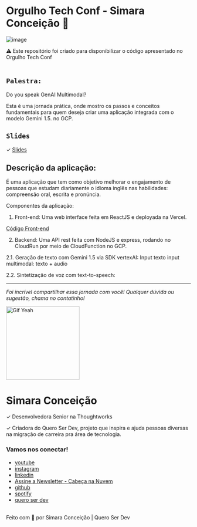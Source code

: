 # Orgulho Tech Conf - Simara Conceição 🚀 

![image](https://media2.giphy.com/media/D567hs4Dex0GEnAKOY/giphy.gif)
<aside>
⚠️ Este repositório foi criado para disponibilizar o código apresentado no Orgulho Tech Conf
</aside>

<br>

## `Palestra:`

Do you speak GenAI Multimodal?

Esta é uma jornada prática, onde mostro os passos e conceitos fundamentais para quem deseja criar uma aplicação integrada com o modelo Gemini 1.5. no GCP. 

## `Slides`

✓		[Slides](https://docs.google.com/presentation/d/1ZgTYv9I_kvIH9uAs35DJsdL9rdskuf-vWGrQW_GDWgQ/edit?usp=drive_link)


## Descrição da aplicação:
É uma aplicação que tem como objetivo melhorar o engajamento de pessoas que estudam diariamente o idioma inglês nas habilidades: compreensão oral, escrita e pronúncia.

Componentes da aplicação:
1. Front-end:
Uma web interface feita em ReactJS e deployada na Vercel.

[Código Front-end](https://github.com/simaraconceicao/daily-gemini-front)

2. Backend:
Uma API rest feita com NodeJS e express, rodando no CloudRun por meio de CloudFunction no GCP.

  2.1. Geração de texto com Gemini 1.5 via SDK vertexAI:
    Input texto
    input multimodal: texto + audio

  2.2. Sintetização de voz com text-to-speech:

-----
_Foi incrível compartilhar essa jornada com você! Qualquer dúvida ou sugestão, chama no contatinho!_

 <img src="https://media.giphy.com/media/efhcZv18NpQDyRsaYa/giphy.gif" alt="Gif Yeah" width="200"> 

# Simara Conceição
✓	Desenvolvedora Senior na Thoughtworks

✓	Criadora do Quero Ser Dev, projeto que inspira e ajuda pessoas diversas na migração de carreira pra área de tecnologia.

### Vamos nos conectar!

- [youtube](https://www.youtube.com/queroserdev)
- [instagram](https://www.instagram.com/simara_conceicao)
- [linkedin](https://www.linkedin.com/in/simaraconceicao/)
- [Assine a Newsletter - Cabeça na Nuvem](https://www.linkedin.com/build-relation/newsletter-follow?entityUrn=7149947947386822656)
- [github](https://github.com/simaraconceicao)
- [spotify](https://open.spotify.com/show/59vCz4TY6tPHXW26qJknh3)
- [quero ser dev](https://queroserdev.com)

<br>
Feito com 💜 por Simara Conceição | Quero Ser Dev